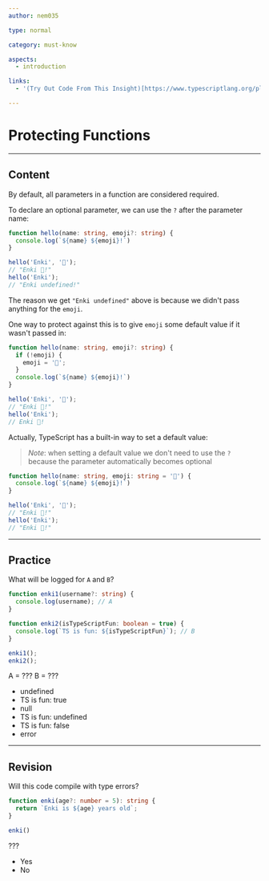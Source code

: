 ```yaml
---
author: nem035

type: normal

category: must-know

aspects:
  - introduction

links:
  - '(Try Out Code From This Insight)[https://www.typescriptlang.org/play/index.html?ssl=1&ssc=1&pln=17&pc=14#code/GYVwdgxgLglg9mABACwKYBt1wOoysgeQAdYEBDdACjDIFtUAuRAZygCcYwBzAGkVVpwAVjAD8TVh24BKRAG8AUIkQQEzOOlQA6LF0oADACRya9AL6JjA4TDMBCfdIVmFCtJhx5CJeDSoByAFEwAGsYfz5-QF4NwGkd-2kAbgUAemTEACJgsMRYu3S3DCxcfGJSP0og0PDElLTMqsRwABNUYE5UJrzXUEgylELPfAARVrIQdChqOkYWdk5efkERCTnuRABeRGjALJ34+SUVNQ1tXQNjU1QLKyXbBycXAo9i5BHgMYmKrPDI2Pik1IyXxyMS67iKXle70mlTCf1qgIaUW2eSAA]{website}'

---
```


# Protecting Functions

---
## Content

By default, all parameters in a function are considered required.

To declare an optional parameter, we can use the `?` after the parameter name:

```ts
function hello(name: string, emoji?: string) {
  console.log(`${name} ${emoji}!`)
}

hello('Enki', '👋');
// "Enki 👋!"
hello('Enki');
// "Enki undefined!"
```

The reason we get `"Enki undefined"` above is because we didn't pass anything for the `emoji`.

One way to protect against this is to give `emoji` some default value if it wasn't passed in:

```ts
function hello(name: string, emoji?: string) {
  if (!emoji) {
    emoji = '💚';
  }
  console.log(`${name} ${emoji}!`)
}

hello('Enki', '👋');
// "Enki 👋!"
hello('Enki');
// Enki 💚!
```

Actually, TypeScript has a built-in way to set a default value:

> *Note*: when setting a default value we don't need to use the `?` because the parameter automatically becomes optional

```ts
function hello(name: string, emoji: string = '💚') {
  console.log(`${name} ${emoji}!`)
}

hello('Enki', '👋');
// "Enki 👋!"
hello('Enki');
// "Enki 💚!"
```

---
## Practice

What will be logged for `A` and `B`?

```ts
function enki1(username?: string) {
  console.log(username); // A
}

function enki2(isTypeScriptFun: boolean = true) {
  console.log(`TS is fun: ${isTypeScriptFun}`); // B
}

enki1();
enki2();
```

A = ???
B = ???

* undefined
* TS is fun: true
* null
* TS is fun: undefined
* TS is fun: false
* error

---
## Revision

Will this code compile with type errors?

```ts
function enki(age?: number = 5): string {
  return `Enki is ${age} years old`;
}

enki()
```

???

* Yes
* No

